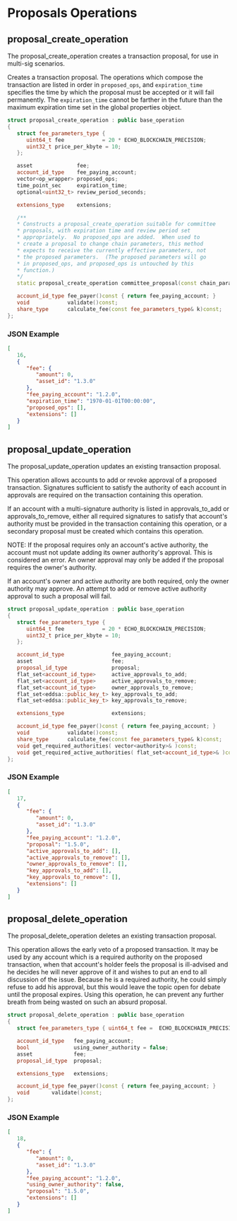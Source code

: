 # Proposals Operations

## proposal_create_operation

The proposal_create_operation creates a transaction proposal, for use in multi-sig scenarios.

Creates a transaction proposal. The operations which compose the transaction are listed in order in `proposed_ops`, and `expiration_time` specifies the time by which the proposal must be accepted or it will fail permanently. The `expiration_time` cannot be farther in the future than the maximum expiration time set in the global properties object.

```cpp
struct proposal_create_operation : public base_operation
{
   struct fee_parameters_type { 
      uint64_t fee            = 20 * ECHO_BLOCKCHAIN_PRECISION; 
      uint32_t price_per_kbyte = 10;
   };

   asset              fee;
   account_id_type    fee_paying_account;
   vector<op_wrapper> proposed_ops;
   time_point_sec     expiration_time;
   optional<uint32_t> review_period_seconds;

   extensions_type    extensions;

   /**
   * Constructs a proposal_create_operation suitable for committee
   * proposals, with expiration time and review period set
   * appropriately.  No proposed_ops are added.  When used to
   * create a proposal to change chain parameters, this method
   * expects to receive the currently effective parameters, not
   * the proposed parameters.  (The proposed parameters will go
   * in proposed_ops, and proposed_ops is untouched by this
   * function.)
   */
   static proposal_create_operation committee_proposal(const chain_parameters& param, fc::time_point_sec head_block_time );

   account_id_type fee_payer()const { return fee_paying_account; }
   void            validate()const;
   share_type      calculate_fee(const fee_parameters_type& k)const;
};
```

### JSON Example

```json
[
   16,
   {
      "fee": {
         "amount": 0,
         "asset_id": "1.3.0"
      },
      "fee_paying_account": "1.2.0",
      "expiration_time": "1970-01-01T00:00:00",
      "proposed_ops": [],
      "extensions": []
   }
]
```

## proposal_update_operation

The proposal_update_operation updates an existing transaction proposal.

This operation allows accounts to add or revoke approval of a proposed transaction. Signatures sufficient to satisfy the authority of each account in approvals are required on the transaction containing this operation.

If an account with a multi-signature authority is listed in approvals_to_add or approvals_to_remove, either all required signatures to satisfy that account's authority must be provided in the transaction containing this operation, or a secondary proposal must be created which contains this operation.

NOTE: If the proposal requires only an account's active authority, the account must not update adding its owner authority's approval. This is considered an error. An owner approval may only be added if the proposal requires the owner's authority.

If an account's owner and active authority are both required, only the owner authority may approve. An attempt to add or remove active authority approval to such a proposal will fail.

```cpp
struct proposal_update_operation : public base_operation
{
   struct fee_parameters_type { 
      uint64_t fee            = 20 * ECHO_BLOCKCHAIN_PRECISION; 
      uint32_t price_per_kbyte = 10;
   };

   account_id_type               fee_paying_account;
   asset                         fee;
   proposal_id_type              proposal;
   flat_set<account_id_type>     active_approvals_to_add;
   flat_set<account_id_type>     active_approvals_to_remove;
   flat_set<account_id_type>     owner_approvals_to_remove;
   flat_set<eddsa::public_key_t> key_approvals_to_add;
   flat_set<eddsa::public_key_t> key_approvals_to_remove;

   extensions_type               extensions;

   account_id_type fee_payer()const { return fee_paying_account; }
   void            validate()const;
   share_type      calculate_fee(const fee_parameters_type& k)const;
   void get_required_authorities( vector<authority>& )const;
   void get_required_active_authorities( flat_set<account_id_type>& )const;
};
```

### JSON Example

```json
[
   17,
   {
      "fee": {
         "amount": 0,
         "asset_id": "1.3.0"
      },
      "fee_paying_account": "1.2.0",
      "proposal": "1.5.0",
      "active_approvals_to_add": [],
      "active_approvals_to_remove": [],
      "owner_approvals_to_remove": [],
      "key_approvals_to_add": [],
      "key_approvals_to_remove": [],
      "extensions": []
   }
]
```

## proposal_delete_operation

The proposal_delete_operation deletes an existing transaction proposal.

This operation allows the early veto of a proposed transaction. It may be used by any account which is a required authority on the proposed transaction, when that account's holder feels the proposal is ill-advised and he decides he will never approve of it and wishes to put an end to all discussion of the issue. Because he is a required authority, he could simply refuse to add his approval, but this would leave the topic open for debate until the proposal expires. Using this operation, he can prevent any further breath from being wasted on such an absurd proposal.

```cpp
struct proposal_delete_operation : public base_operation
{
   struct fee_parameters_type { uint64_t fee =  ECHO_BLOCKCHAIN_PRECISION; };

   account_id_type   fee_paying_account;
   bool              using_owner_authority = false;
   asset             fee;
   proposal_id_type  proposal;

   extensions_type   extensions;

   account_id_type fee_payer()const { return fee_paying_account; }
   void       validate()const;
};
```

### JSON Example

```json
[
   18,
   {
      "fee": {
         "amount": 0,
         "asset_id": "1.3.0"
      },
      "fee_paying_account": "1.2.0",
      "using_owner_authority": false,
      "proposal": "1.5.0",
      "extensions": []
   }
]
```